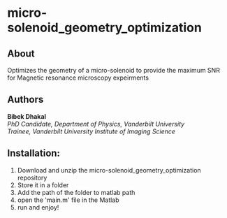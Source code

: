 # micro-solenoid_geometry_optimization

## About
Optimizes the geometry of a micro-solenoid to provide the maximum SNR for Magnetic resonance microscopy expeirments

## Authors
**Bibek Dhakal**  
*PhD Candidate, Department of Physics, Vanderbilt University*  
*Trainee, Vanderbilt University Institute of Imaging Science*  

## Installation:
1. Download and unzip the micro-solenoid_geometry_optimization repository
2. Store it in a folder
3. Add the path of the folder to matlab path
4. open the 'main.m' file in the Matlab
5. run and enjoy!
